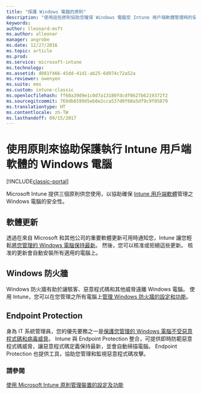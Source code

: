 ```yaml
---
title: "保護 Windows 電腦的原則"
description: "使用這些原則協助您確保 Windows 電腦受 Intune 用戶端軟體管理時的安全性。"
keywords: 
author: lleonard-msft
ms.author: alleonar
manager: angrobe
ms.date: 12/27/2016
ms.topic: article
ms.prod: 
ms.service: microsoft-intune
ms.technology: 
ms.assetid: d081f466-45dd-41d1-ab25-6d974c72a52a
ms.reviewer: owenyen
ms.suite: ems
ms.custom: intune-classic
ms.openlocfilehash: ff68a39d9e1c0d7a13180fdcdf0627b6219372f2
ms.sourcegitcommit: 769db6599d5eb0e2cca537d0f60a5df9c9f05079
ms.translationtype: HT
ms.contentlocale: zh-TW
ms.lasthandoff: 09/15/2017
---
```

# <a name="use-policies-to-help-protect-windows-pcs-that-run-the-intune-client-software"></a>使用原則來協助保護執行 Intune 用戶端軟體的 Windows 電腦

[!INCLUDE[classic-portal](../includes/classic-portal.md)]

Microsoft Intune 提供三個原則供您使用，以協助確保 [Intune 用戶端軟體](manage-windows-pcs-with-microsoft-intune.md)管理之 Windows 電腦的安全性。


## <a name="software-updates"></a>軟體更新

透過在來自 Microsoft 和其他公司的重要軟體更新可用時通知您，Intune 讓您輕鬆[將您管理的 Windows 電腦保持最新](keep-windows-pcs-up-to-date-with-software-updates-in-microsoft-intune.md)。 然後，您可以核准或拒絕這些更新。 核准的更新會自動安裝所有適用的電腦上。

## <a name="windows-firewall"></a>Windows 防火牆

Windows 防火牆有助於讓駭客、惡意程式碼和其他威脅遠離 Windows 電腦。 使用 Intune，您可以在您管理之所有電腦上[管理 Windows 防火牆的設定和功能](help-protect-windows-pcs-using-windows-firewall-policies-in-microsoft-intune.md)。

## <a name="endpoint-protection"></a>Endpoint Protection

身為 IT 系統管理員，您的優先要務之一是[保護您管理的 Windows 電腦不受惡意程式碼和病毒威脅](help-secure-windows-pcs-with-endpoint-protection-for-microsoft-intune.md)。 Intune 與 Endpoint Protection 整合，可提供即時防範惡意程式碼威脅，讓惡意程式碼定義保持最新，並會自動掃描電腦。 Endpoint Protection 也提供工具，協助您管理和監視惡意程式碼攻擊。



### <a name="see-also"></a>請參閱
[使用 Microsoft Intune 原則管理裝置的設定及功能](manage-settings-and-features-on-your-devices-with-microsoft-intune-policies.md)
